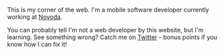 This is my corner of the web. I'm a mobile software developer currently working at [Novoda](https://www.novoda.com).

You can probably tell I'm not a web developer by this website, but I'm learning. See something wrong? Catch me on [Twitter](https://www.twitter.com/amlcurran) - bonus points if you know how I can fix it!